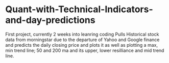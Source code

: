 # Quant-with-Technical-Indicators-and-day-predictions
First project, currently 2 weeks into leanring coding
Pulls Historical stock data from morningstar due to the departure of Yahoo and Google finance and predicts the daily closing price and plots it
as well as plotting a max, min trend line; 50 and 200 ma and its upper, lower resilliance and mid trend line.
